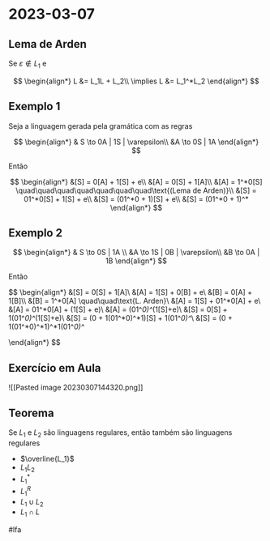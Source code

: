 # 2023-03-07

## Lema de Arden

Se $\varepsilon \not \in L_1$ e

$$
\begin{align*}
L &= L_1L + L_2\\
\implies L &= L_1^*L_2
\end{align*}
$$

## Exemplo 1

Seja a linguagem gerada pela gramática com as regras

$$
\begin{align*}
& S \to 0A | 1S | \varepsilon\\
&A \to 0S | 1A
\end{align*}
$$

Então

$$
\begin{align*}
&[S] = 0[A] + 1[S] + e\\
&[A] = 0[S] + 1[A]\\
&[A] = 1^*0[S] \quad\quad\quad\quad\quad\quad\quad\text{(Lema de Arden)}\\
&[S] = 01^*0[S] + 1[S] + e\\
&[S] = (01^*0 + 1)[S] + e\\
&[S] = (01^*0 + 1)^*
\end{align*}
$$

## Exemplo 2

$$
\begin{align*}
& S \to 0S | 1A \\
&A \to 1S | 0B | \varepsilon\\
&B \to 0A | 1B
\end{align*}
$$

Então

$$
\begin{align*}
&[S] = 0[S] + 1[A]\\
&[A] = 1[S] + 0[B] + e\\
&[B] = 0[A] + 1[B]\\\\
&[B] = 1^*0[A] \quad\quad\text{L. Arden}\\
&[A] = 1[S] + 01^*0[A] + e\\
&[A] = 01^*0[A] + (1[S] + e)\\
&[A] = (01^*0)^*(1[S]+e)\\
&[S] = 0[S] + 1(01^*0)^*(1[S]+e)\\
&[S] = (0 + 1(01^*0)^*1)[S] + 1(01^*0)^*\\
&[S] = (0 + 1(01^*0)^*1)^*1(01^*0)^*

\end{align*}
$$

## Exercício em Aula

![[Pasted image 20230307144320.png]]

## Teorema

Se $L_1$ e $L_2$ são linguagens regulares, então também são linguagens regulares

- $\overline{L_1}$
- $L_1L_2$
- $L_1^*$
- $L_1^R$
- $L_1 \cup L_2$
- $L_1 \cap L$

#lfa 